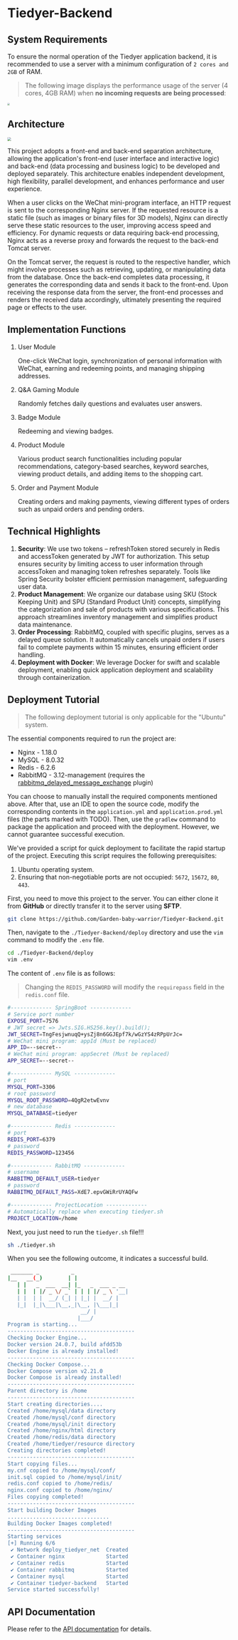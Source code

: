 # Tiedyer-Backend



## System Requirements

To ensure the normal operation of the Tiedyer application backend, it is recommended to use a server with a minimum configuration of `2 cores and 2GB` of RAM.

> The following image displays the performance usage of the server (4 cores, 4GB RAM) when **no incoming requests are being processed**:

<img src="./assets/service-performance-usage.png" style="zoom:33%;" />



## Architecture

<img src="./assets/architecture.png" style="zoom:50%;" />

This project adopts a front-end and back-end separation architecture, allowing the application's front-end (user interface and interactive logic) and back-end (data processing and business logic) to be developed and deployed separately. This architecture enables independent development, high flexibility, parallel development, and enhances performance and user experience.

When a user clicks on the WeChat mini-program interface, an HTTP request is sent to the corresponding Nginx server. If the requested resource is a static file (such as images or binary files for 3D models), Nginx can directly serve these static resources to the user, improving access speed and efficiency. For dynamic requests or data requiring back-end processing, Nginx acts as a reverse proxy and forwards the request to the back-end Tomcat server.

On the Tomcat server, the request is routed to the respective handler, which might involve processes such as retrieving, updating, or manipulating data from the database. Once the back-end completes data processing, it generates the corresponding data and sends it back to the front-end. Upon receiving the response data from the server, the front-end processes and renders the received data accordingly, ultimately presenting the required page or effects to the user.



## Implementation Functions

1. User Module

   One-click WeChat login, synchronization of personal information with WeChat, earning and redeeming points, and managing shipping addresses.

2. Q&A Gaming Module

   Randomly fetches daily questions and evaluates user answers.

3. Badge Module

   Redeeming and viewing badges.

4. Product Module

   Various product search functionalities including popular recommendations, category-based searches, keyword searches, viewing product details, and adding items to the shopping cart.

5. Order and Payment Module

   Creating orders and making payments, viewing different types of orders such as unpaid orders and pending orders.



## Technical Highlights

1. **Security**: We use two tokens – refreshToken stored securely in Redis and accessToken generated by JWT for authorization. This setup ensures security by limiting access to user information through accessToken and managing token refreshes separately. Tools like Spring Security bolster efficient permission management, safeguarding user data.
2. **Product Management**: We organize our database using SKU (Stock Keeping Unit) and SPU (Standard Product Unit) concepts, simplifying the categorization and sale of products with various specifications. This approach streamlines inventory management and simplifies product data maintenance.
3. **Order Processing**: RabbitMQ, coupled with specific plugins, serves as a delayed queue solution. It automatically cancels unpaid orders if users fail to complete payments within 15 minutes, ensuring efficient order handling.
4. **Deployment with Docker**: We leverage Docker for swift and scalable deployment, enabling quick application deployment and scalability through containerization.



## Deployment Tutorial

> The following deployment tutorial is only applicable for the "Ubuntu" system.

The essential components required to run the project are:

- Nginx - 1.18.0
- MySQL - 8.0.32
- Redis - 6.2.6
- RabbitMQ - 3.12-management (requires the [rabbitmq_delayed_message_exchange](https://github.com/rabbitmq/rabbitmq-delayed-message-exchange) plugin)



You can choose to manually install the required components mentioned above. After that, use an IDE to open the source code, modify the corresponding contents in the `application.yml` and `application.prod.yml` files (the parts marked with TODO). Then, use the `gradlew` command to package the application and proceed with the deployment. However, we cannot guarantee successful execution.

We've provided a script for quick deployment to facilitate the rapid startup of the project. Executing this script requires the following prerequisites:

1. Ubuntu operating system.
2. Ensuring that non-negotiable ports are not occupied: `5672`, `15672`, `80`, `443`.



First, you need to move this project to the server. You can either clone it from **GitHub** or directly transfer it to the server using **SFTP**.

```sh
git clone https://github.com/Garden-baby-warrior/Tiedyer-Backend.git
```

Then, navigate to the `./Tiedyer-Backend/deploy` directory and use the `vim` command to modify the `.env` file.

```sh
cd ./Tiedyer-Backend/deploy 
vim .env
```

The content of `.env` file is as follows:

> Changing the `REDIS_PASSWORD` will modify the `requirepass` field in the `redis.conf` file.

```sh
#------------- SpringBoot -------------
# Service port number
EXPOSE_PORT=7576
# JWT secret => Jwts.SIG.HS256.key().build();
JWT_SECRET=TngFesjwnuqQ+ysZj8n6GGJEpf7k/wGzYS4zRPpUrJc=
# WeChat mini program: appId (Must be replaced)
APP_ID=--secret--
# WeChat mini program: appSecret (Must be replaced)
APP_SECRET=--secret--

#------------- MySQL -------------
# port
MYSQL_PORT=3306
# root password
MYSQL_ROOT_PASSWORD=4QgR2etwEvnv
# new database
MYSQL_DATABASE=tiedyer

#------------- Redis -------------
# port
REDIS_PORT=6379
# password
REDIS_PASSWORD=123456

#------------- RabbitMQ -------------
# username
RABBITMQ_DEFAULT_USER=tiedyer
# password
RABBITMQ_DEFAULT_PASS=XdE7.epvGWiRrUYAQFw

#------------- ProjectLocation -------------
# Automatically replace when executing tiedyer.sh
PROJECT_LOCATION=/home
```

Next, you just need to run the `tiedyer.sh` file!!!

```sh
sh ./tiedyer.sh
```



When you see the following outcome, it indicates a successful build.

```sh
 _______ _          _
|__   __(_)        | |
   | |   _  ___  __| |_   _  ___ _ __
   | |  | |/ _ \/ _` | | | |/ _ \ '__|
   | |  | |  __/ (_| | |_| |  __/ |
   |_|  |_|\___|\__,_|\__, |\___|_|
                       __/ |
                      |___/
Program is starting...
----------------------------------------
Checking Docker Engine...
Docker version 24.0.7, build afdd53b
Docker Engine is already installed!
----------------------------------------
Checking Docker Compose...
Docker Compose version v2.21.0
Docker Compose is already installed!
----------------------------------------
Parent directory is /home
----------------------------------------
Start creating directories....
Created /home/mysql/data directory
Created /home/mysql/conf directory
Created /home/mysql/init directory
Created /home/nginx/html directory
Created /home/redis/data directory
Created /home/tiedyer/resource directory
Creating directories completed!
----------------------------------------
Start copying files...
my.cnf copied to /home/mysql/conf/
init.sql copied to /home/mysql/init/
redis.conf copied to /home/redis/
nginx.conf copied to /home/nginx/
Files copying completed!
----------------------------------------
Start building Docker Images
................................
Building Docker Images completed!
----------------------------------------
Starting services
[+] Running 6/6
 ✔ Network deploy_tiedyer_net  Created                                          0.2s 
 ✔ Container nginx             Started                                          1.2s 
 ✔ Container redis             Started                                          1.2s 
 ✔ Container rabbitmq          Started                                          1.3s 
 ✔ Container mysql             Started                                          1.1s 
 ✔ Container tiedyer-backend   Started                                          0.1s 
Service started successfully!
```



## API Documentation

Please refer to the [API documentation](./APIdoc.md) for details.
